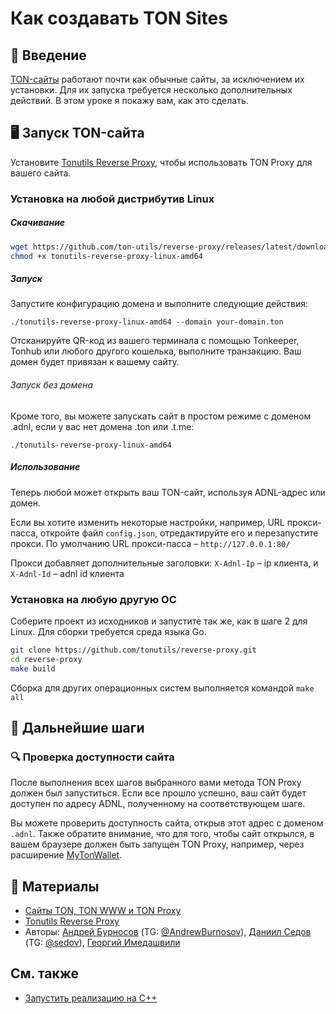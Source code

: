 # Как создавать TON Sites

## 👋 Введение

[TON-сайты](https://blog.ton.org/ton-sites) работают почти как обычные сайты, за исключением их установки. Для их запуска требуется несколько дополнительных действий. В этом уроке я покажу вам, как это сделать.

## 🖥 Запуск TON-сайта

Установите [Tonutils Reverse Proxy](https://github.com/tonutils/reverse-proxy), чтобы использовать TON Proxy для вашего сайта.

### Установка на любой дистрибутив Linux

##### Скачивание

```bash
wget https://github.com/ton-utils/reverse-proxy/releases/latest/download/tonutils-reverse-proxy-linux-amd64
chmod +x tonutils-reverse-proxy-linux-amd64
```

##### Запуск

Запустите конфигурацию домена и выполните следующие действия:

```
./tonutils-reverse-proxy-linux-amd64 --domain your-domain.ton 
```

Отсканируйте QR-код из вашего терминала с помощью Tonkeeper, Tonhub или любого другого кошелька, выполните транзакцию. Ваш домен будет привязан к вашему сайту.

###### Запуск без домена

Кроме того, вы можете запускать сайт в простом режиме с доменом .adnl, если у вас нет домена .ton или .t.me:

```
./tonutils-reverse-proxy-linux-amd64
```

##### Использование

Теперь любой может открыть ваш TON-сайт, используя ADNL-адрес или домен.

Если вы хотите изменить некоторые настройки, например, URL прокси-пасса, откройте файл `config.json`, отредактируйте его и перезапустите прокси. По умолчанию URL прокси-пасса – `http://127.0.0.1:80/`

Прокси добавляет дополнительные заголовки:
`X-Adnl-Ip` – ip клиента, и `X-Adnl-Id` – adnl id клиента

### Установка на любую другую ОС

Соберите проект из исходников и запустите так же, как в шаге 2 для Linux. Для сборки требуется среда языка Go.

```bash
git clone https://github.com/tonutils/reverse-proxy.git
cd reverse-proxy
make build
```

Сборка для других операционных систем выполняется командой `make all`

## 👀 Дальнейшие шаги

### 🔍 Проверка доступности сайта

После выполнения всех шагов выбранного вами метода TON Proxy должен был запуститься. Если все прошло успешно, ваш сайт будет доступен по адресу ADNL, полученному на соответствующем шаге.

Вы можете проверить доступность сайта, открыв этот адрес с доменом `.adnl`. Также обратите внимание, что для того, чтобы сайт открылся, в вашем браузере должен быть запущен TON Proxy, например, через расширение [MyTonWallet](https://mytonwallet.io/).

## 📌 Материалы

- [Сайты TON, TON WWW и TON Proxy](https://blog.ton.org/ton-sites)
- [Tonutils Reverse Proxy](https://github.com/tonutils/reverse-proxy)
- Авторы: [Андрей Бурносов](https://github.com/AndreyBurnosov) (TG: [@AndrewBurnosov](https://t.me/AndreyBurnosov)), [Даниил Седов](https://gusarich.com) (TG: [@sedov](https://t.me/sedov)), [Георгий Имедашвили](https://github.com/drforse)

## См. также

- [Запустить реализацию на C++](/v3/guidelines/web3/ton-proxy-sites/running-your-own-ton-proxy)
